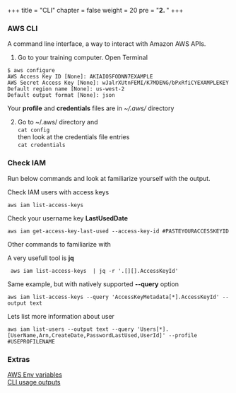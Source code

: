 +++
title = "CLI"
chapter = false
weight = 20
pre = "<b>2. </b>"
+++

### AWS CLI
A command line interface, a way to interact with Amazon AWS APIs.  

1. Go to your training computer.
Open Terminal 
```
$ aws configure
AWS Access Key ID [None]: AKIAIOSFODNN7EXAMPLE
AWS Secret Access Key [None]: wJalrXUtnFEMI/K7MDENG/bPxRfiCYEXAMPLEKEY
Default region name [None]: us-west-2
Default output format [None]: json
```
Your **profile** and **credentials** files are in _~/.aws/_ directory

2. Go to ~/.aws/ directory and    
`cat config`   
then look at the credentials file entries   
`cat credentials`

### Check IAM
Run below commands and look at familiarize yourself with the output.

Check IAM users with access keys
```
aws iam list-access-keys
```

Check your username key **LastUsedDate**
```
aws iam get-access-key-last-used --access-key-id #PASTEYOURACCESSKEYID
```

Other commands to familiarize with  
  
A very usefull tool is **jq**
```
 aws iam list-access-keys  | jq -r '.[][].AccessKeyId'
```

Same example, but with natively supported **--query** option 
```
aws iam list-access-keys --query 'AccessKeyMetadata[*].AccessKeyId' --output text
```

Lets list more information about user
```
aws iam list-users --output text --query 'Users[*].[UserName,Arn,CreateDate,PasswordLastUsed,UserId]' --profile #USEPROFILENAME
```

### Extras
[AWS Env variables](https://docs.aws.amazon.com/cli/latest/userguide/cli-configure-envvars.html)  
[CLI usage outputs](https://docs.aws.amazon.com/cli/latest/userguide/cli-usage-output.html)  



